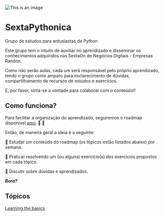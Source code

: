 ![This is an image](https://cafeinacodificada.com.br/wp-content/uploads/2018/04/Post1_pt21.png)

# SextaPythonica
Grupo de estudos para entusiastas de Python

Este grupo tem o intuito de auxiliar no aprendizado e disseminar os conhecimentos adquiridos nas SextaOn de Negócios Digitais - Empresas Randon.

Como não serão aulas, cada um será responsável pelo próprio aprendizado, tendo o grupo como amparo para esclarecimento de dúvidas, compartilhamento de recursos de estudos e exercícios. 

E, por favor, sinta-se a vontade para colaborar com o conteúdo!!

## Como funciona?

Para facilitar a organização do aprendizado, seguiremos o roadmap disponível [aqui](https://roadmap.sh/python). :exploding_head: :exploding_head:

Então, de maneira geral a ideia é a seguinte: 

:brain: Estudar um conteúdo do roadmap (os tópicos estão listados abaixo) por semana.

:muscle: Praticar resolvendo um (ou alguns) exercício(s) dos exercícios propostos em cada tópico.

:speech_balloon: Discutir sobre dúvidas e aprendizados. 

***Bora?***

## Tópicos

[Learning the basics](https://github.com/jainemarindasilva/SextaPythonica/tree/main/learning_the_basics)


